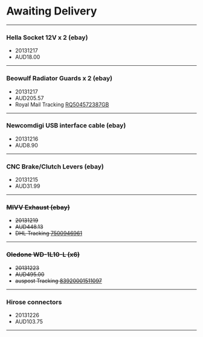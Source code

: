 # Awaiting Delivery

----

### Hella Socket 12V x 2 (ebay)

* 20131217
* AUD18.00

----

### Beowulf Radiator Guards x 2 (ebay)

* 20131217
* AUD205.57
* Royal Mail Tracking [RQ504572387GB](http://www.royalmail.com/track-trace?trackNumber=RQ504572387GB)

----

### Newcomdigi USB interface cable (ebay)

* 20131216
* AUD8.90

----

### CNC Brake/Clutch Levers (ebay)

* 20131215
* AUD31.99

----

### ~~MIVV Exhaust (ebay)~~

* ~~20131219~~
* ~~AUD448.13~~
* ~~DHL Tracking [7500946961](http://www.dhl.com/cgi-bin/tracking.pl?TID=IT_ITA&LAN=ITA&docheck=on&AWB=7500946961)~~

----

### ~~Oledone WD-1L10-L (x6)~~

* ~~20131223~~
* ~~AUD495.00~~
* ~~auspost Tracking [83920001511097](http://auspost.com.au/track/track.html?id=83920001511097)~~

----

### Hirose connectors

* 20131226
* AUD103.75

----

